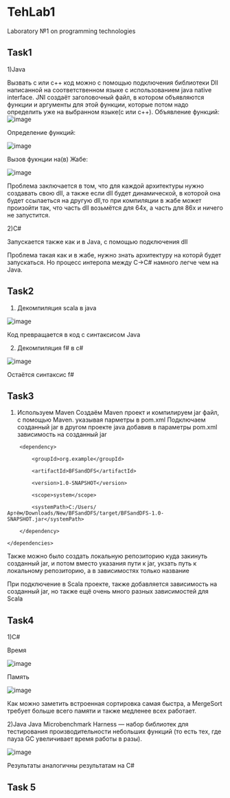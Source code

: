 # TehLab1
Laboratory №1 on programming technologies
## Task1
1)Java

Вызвать с или с++ код можно с помощью подключения библиотеки Dll написанной на соответственном языке с использованием java native interface. JNI создаёт заголовочный файл, в котором объявляются функции и аргументы для этой функции, которые потом надо определить уже на выбранном языке(с или с++). 
Объявление функций:
![image](https://user-images.githubusercontent.com/54327287/156578026-4a5166f1-e70a-4e35-8c4e-cbc6a49883a8.png)

Определение функций:

![image](https://user-images.githubusercontent.com/54327287/156578275-b14ab805-58b3-40ce-9f65-db2885e05415.png)

Вызов фукнции на(в) Жабе:

![image](https://user-images.githubusercontent.com/54327287/156578537-5ac34e49-19ab-400a-bdd6-27e1c2befd38.png)

Проблема заключается в том, что для каждой архитектуры нужно создавать свою dll, а также если dll будет динамической, в которой она будет ссылаеться на другую dll,то при компиляции в жабе может произойти так, что часть dll возьмётся для 64х, а часть для 86х и ничего не запустится.

2)С#

Запускается также как и в Java, с помощью подключения dll

Проблема такая как и в жабе, нужно знать архитектуру на которй будет запускаться. Но процесс интеропа между C->C# намного легче чем на Java.

## Task2
1. Декомпиляция scala в java

![image](https://user-images.githubusercontent.com/54327287/156582284-8369d04f-cac7-4cb1-aafb-df2ab99b5bfd.png)

Код превращается в код с синтаксисом Java

2. Декомпиляция f# в с#

![image](https://user-images.githubusercontent.com/54327287/156581524-2d25d5ff-7826-4031-a9e5-86aa7c6d8860.png)

Остаётся синтаксис f#

## Task3

1. Используем Maven
Создаём Maven проект и компилируем jar файл, с помощью Maven. указывая парметры в pom.xml
Подключаем созданный jar в другом проекте java добавив в параметры pom.xml зависимость на созданный jar
  <dependencies>
  
        <dependency>
          
            <groupId>org.example</groupId>
          
            <artifactId>BFSandDFS</artifactId>
          
            <version>1.0-SNAPSHOT</version>
          
            <scope>system</scope>
          
            <systemPath>C:/Users/Артём/Downloads/New/BFSandDFS/target/BFSandDFS-1.0-SNAPSHOT.jar</systemPath>
          
        </dependency>
  
    </dependencies>
    
Также можно было создать локальную репозиторию куда закинуть созданный jar, и потом вместо указания пути к jar, укзать путь к локальному репозиторию, а в зависимостях только название

При подключение в Scala проекте, также добавляется зависимость на созданный jar, но также ещё очень много разных зависимостей для Scala

## Task4

1)C#

Время

![image](https://user-images.githubusercontent.com/54327287/156624732-6075e0d4-8c7e-4c66-af16-b72cd66ac995.png)

Память

![image](https://user-images.githubusercontent.com/54327287/156625839-5a0025f4-331b-47b0-b098-57846aebc3ca.png)

Как можно заметить встроенная сортировка самая быстра, а MergeSort требует больше всего памяти и также медленее всех работает.

2)Java
Java Microbenchmark Harness — набор библиотек для тестирования производительности небольших функций (то есть тех, где пауза GC увеличивает время работы в разы).

![image](https://user-images.githubusercontent.com/54327287/156637123-42d370ae-dba1-4a3c-9a2d-e6758eac26ee.png)

Результаты аналогичны результатам на C#

## Task 5
